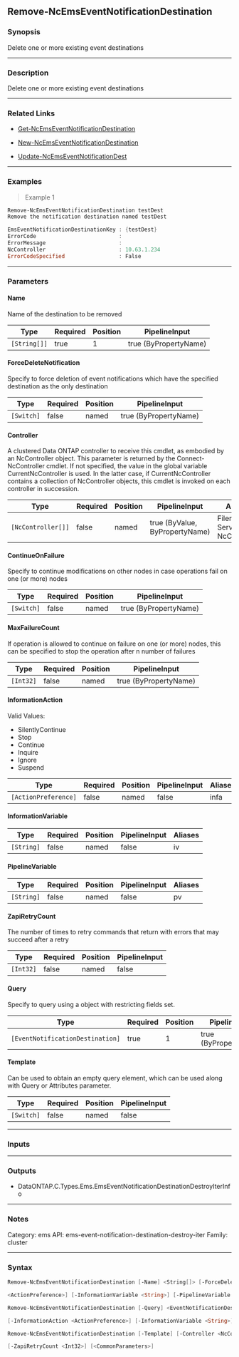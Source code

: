 Remove-NcEmsEventNotificationDestination
----------------------------------------

### Synopsis
Delete one or more existing event destinations

---

### Description

Delete one or more existing event destinations

---

### Related Links
* [Get-NcEmsEventNotificationDestination](Get-NcEmsEventNotificationDestination)

* [New-NcEmsEventNotificationDestination](New-NcEmsEventNotificationDestination)

* [Update-NcEmsEventNotificationDest](Update-NcEmsEventNotificationDest)

---

### Examples
> Example 1

```PowerShell
Remove-NcEmsEventNotificationDestination testDest
Remove the notification destination named testDest

EmsEventNotificationDestinationKey : {testDest}
ErrorCode                          :
ErrorMessage                       :
NcController                       : 10.63.1.234
ErrorCodeSpecified                 : False

```

---

### Parameters
#### **Name**
Name of the destination to be removed

|Type        |Required|Position|PipelineInput        |
|------------|--------|--------|---------------------|
|`[String[]]`|true    |1       |true (ByPropertyName)|

#### **ForceDeleteNotification**
Specify to force deletion of event notifications which have the specified destination as the only destination

|Type      |Required|Position|PipelineInput        |
|----------|--------|--------|---------------------|
|`[Switch]`|false   |named   |true (ByPropertyName)|

#### **Controller**
A clustered Data ONTAP controller to receive this cmdlet, as embodied by an NcController object.  This parameter is returned by the Connect-NcController cmdlet.  If not specified, the value in the global variable CurrentNcController is used.  In the latter case, if CurrentNcController contains a collection of NcController objects, this cmdlet is invoked on each controller in succession.

|Type              |Required|Position|PipelineInput                 |Aliases                          |
|------------------|--------|--------|------------------------------|---------------------------------|
|`[NcController[]]`|false   |named   |true (ByValue, ByPropertyName)|Filer<br/>Server<br/>NcController|

#### **ContinueOnFailure**
Specify to continue modifications on other nodes in case operations fail on one (or more) nodes

|Type      |Required|Position|PipelineInput        |
|----------|--------|--------|---------------------|
|`[Switch]`|false   |named   |true (ByPropertyName)|

#### **MaxFailureCount**
If operation is allowed to continue on failure on one (or more) nodes, this can be specified to stop the operation after n number of failures

|Type     |Required|Position|PipelineInput        |
|---------|--------|--------|---------------------|
|`[Int32]`|false   |named   |true (ByPropertyName)|

#### **InformationAction**

Valid Values:

* SilentlyContinue
* Stop
* Continue
* Inquire
* Ignore
* Suspend

|Type                |Required|Position|PipelineInput|Aliases|
|--------------------|--------|--------|-------------|-------|
|`[ActionPreference]`|false   |named   |false        |infa   |

#### **InformationVariable**

|Type      |Required|Position|PipelineInput|Aliases|
|----------|--------|--------|-------------|-------|
|`[String]`|false   |named   |false        |iv     |

#### **PipelineVariable**

|Type      |Required|Position|PipelineInput|Aliases|
|----------|--------|--------|-------------|-------|
|`[String]`|false   |named   |false        |pv     |

#### **ZapiRetryCount**
The number of times to retry commands that return with errors that may succeed after a retry

|Type     |Required|Position|PipelineInput|
|---------|--------|--------|-------------|
|`[Int32]`|false   |named   |false        |

#### **Query**
Specify to query using a object with restricting fields set.

|Type                            |Required|Position|PipelineInput        |
|--------------------------------|--------|--------|---------------------|
|`[EventNotificationDestination]`|true    |1       |true (ByPropertyName)|

#### **Template**
Can be used to obtain an empty query element, which can be used along with Query or Attributes parameter.

|Type      |Required|Position|PipelineInput|
|----------|--------|--------|-------------|
|`[Switch]`|false   |named   |false        |

---

### Inputs

---

### Outputs
* DataONTAP.C.Types.Ems.EmsEventNotificationDestinationDestroyIterInfo

---

### Notes
Category: ems
API: ems-event-notification-destination-destroy-iter
Family: cluster

---

### Syntax
```PowerShell
Remove-NcEmsEventNotificationDestination [-Name] <String[]> [-ForceDeleteNotification] [-Controller <NcController[]>] [-ContinueOnFailure] [-MaxFailureCount <Int32>] [-InformationAction 
```
```PowerShell
<ActionPreference>] [-InformationVariable <String>] [-PipelineVariable <String>] [-ZapiRetryCount <Int32>] [<CommonParameters>]
```
```PowerShell
Remove-NcEmsEventNotificationDestination [-Query] <EventNotificationDestination> [-ForceDeleteNotification] [-Controller <NcController[]>] [-ContinueOnFailure] [-MaxFailureCount <Int32>] 
```
```PowerShell
[-InformationAction <ActionPreference>] [-InformationVariable <String>] [-PipelineVariable <String>] [-ZapiRetryCount <Int32>] [<CommonParameters>]
```
```PowerShell
Remove-NcEmsEventNotificationDestination [-Template] [-Controller <NcController[]>] [-InformationAction <ActionPreference>] [-InformationVariable <String>] [-PipelineVariable <String>] 
```
```PowerShell
[-ZapiRetryCount <Int32>] [<CommonParameters>]
```
